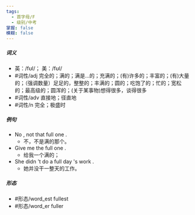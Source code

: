```yaml
---
tags:
  - 首字母/F
  - 级别/中考
掌握: false
模糊: false
---
```

##### 词义
- 英：/fʊl/； 美：/fʊl/
- #词性/adj  完全的；满的；满是…的；充满的；(有)许多的；丰富的；(有)大量的；（强调数量）足足的，整整的；丰满的；圆的；吃饱了的；忙的；宽松的；最高级的；圆浑的；(关于某事物)想得很多，谈得很多
- #词性/adv  直接地；径直地
- #词性/n  完全；极盛时
##### 例句
- No , not that full one .
	- 不，不是满的那个。
- Give me the full one .
	- 给我一个满的；
- She didn 't do a full day 's work .
	- 她并没干一整天的工作。
##### 形态
- #形态/word_est fullest
- #形态/word_er fuller
